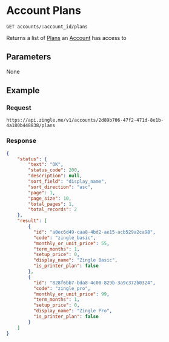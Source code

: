 # Account Plans

    GET accounts/:account_id/plans
    
Returns a list of [Plans] an [Account] has access to

## Parameters
None

## Example
### Request

    https://api.zingle.me/v1/accounts/2d89b706-47f2-471d-8e1b-4a180b448838/plans

### Response
``` json
{
    "status": {
        "text": "OK",
        "status_code": 200,
        "description": null,
        "sort_field": "display_name",
        "sort_direction": "asc",
        "page": 1,
        "page_size": 10,
        "total_pages": 1,
        "total_records": 2
    },
    "result": [
        {
          "id": "a0ec6d49-caa8-4bd2-ae15-acb529a2ca98",
          "code": "zingle_basic",
          "monthly_or_unit_price": 55,
          "term_months": 1,
          "setup_price": 0,
          "display_name": "Zingle Basic",
          "is_printer_plan": false
        },
        {
          "id": "828f6bb7-bda8-4c00-829b-3a9c372b0324",
          "code": "zingle_pro",
          "monthly_or_unit_price": 99,
          "term_months": 1,
          "setup_price": 0,
          "display_name": "Zingle Pro",
          "is_printer_plan": false
        }    
    ]
}
```

[Plans]: /README.md
[Account]: /accounts/README.md
